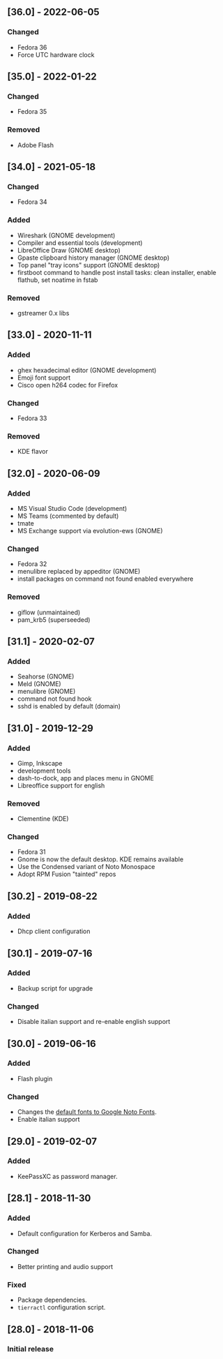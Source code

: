 ## [36.0] - 2022-06-05

### Changed
- Fedora 36
- Force UTC hardware clock

## [35.0] - 2022-01-22

### Changed
- Fedora 35

### Removed
- Adobe Flash

## [34.0] - 2021-05-18

### Changed
- Fedora 34

### Added
 - Wireshark (GNOME development)
 - Compiler and essential tools (development)
 - LibreOffice Draw (GNOME desktop)
 - Gpaste clipboard history manager (GNOME desktop)
 - Top panel "tray icons" support (GNOME desktop)
 - firstboot command to handle post install tasks: clean installer, enable flathub, set noatime in fstab

### Removed
- gstreamer 0.x libs

## [33.0] - 2020-11-11

### Added
 - ghex hexadecimal editor (GNOME development)
 - Emoji font support
 - Cisco open h264 codec for Firefox

### Changed
- Fedora 33

### Removed
- KDE flavor

## [32.0] - 2020-06-09

### Added
 - MS Visual Studio Code (development)
 - MS Teams (commented by default)
 - tmate
 - MS Exchange support via evolution-ews (GNOME)

### Changed
- Fedora 32
- menulibre replaced by appeditor (GNOME)
- install packages on command not found enabled everywhere

### Removed
- giflow (unmaintained)
- pam_krb5 (superseeded)

## [31.1] - 2020-02-07

### Added
 - Seahorse (GNOME)
 - Meld (GNOME)
 - menulibre (GNOME)
 - command not found hook
 - sshd is enabled by default (domain)

## [31.0] - 2019-12-29

### Added
- Gimp, Inkscape
- development tools
- dash-to-dock, app and places menu in GNOME
- Libreoffice support for english

### Removed
- Clementine (KDE)

### Changed
- Fedora 31
- Gnome is now the default desktop. KDE remains available
- Use the Condensed variant of Noto Monospace
- Adopt RPM Fusion "tainted" repos

## [30.2] - 2019-08-22

### Added
- Dhcp client configuration

## [30.1] - 2019-07-16

### Added
- Backup script for upgrade

### Changed
- Disable italian support and re-enable english support

## [30.0] - 2019-06-16

### Added
- Flash plugin

### Changed
- Changes the [default fonts to Google Noto Fonts][3001].
- Enable italian support

## [29.0] - 2019-02-07

### Added
- KeePassXC as password manager.

## [28.1] - 2018-11-30

### Added
- Default configuration for Kerberos and Samba.
### Changed
- Better printing and audio support
### Fixed
- Package dependencies.
- `tierractl` configuration script.

## [28.0] - 2018-11-06

### Initial release

[3001]: https://fedoraproject.org/wiki/Changes/DefaultFontsToNoto

